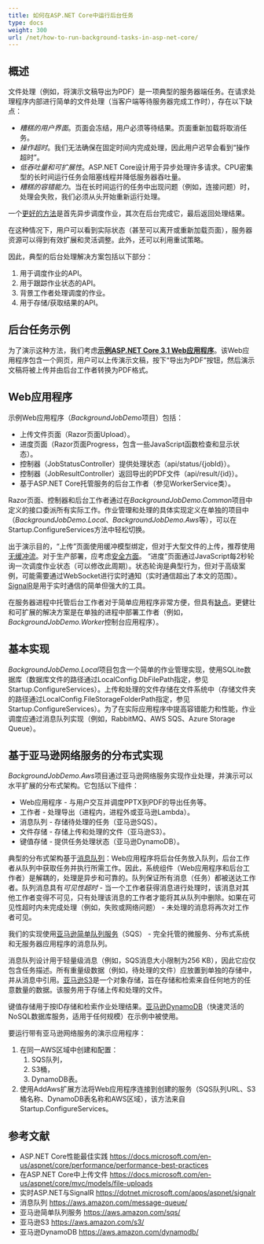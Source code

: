 ```yaml
---
title: 如何在ASP.NET Core中运行后台任务
type: docs
weight: 300
url: /net/how-to-run-background-tasks-in-asp-net-core/
---
```


## **概述**
文件处理（例如，将演示文稿导出为PDF）是一项典型的服务器端任务。在请求处理程序内部进行简单的文件处理（当客户端等待服务器完成工作时），存在以下缺点：

- *糟糕的用户界面*。页面会冻结，用户必须等待结果。页面重新加载将取消任务。
- *操作超时*。我们无法确保在固定时间内完成处理，因此用户迟早会看到“操作超时”。
- *低吞吐量和可扩展性*。ASP.NET Core设计用于异步处理许多请求。CPU密集型的长时间运行任务会阻塞线程并降低服务器吞吐量。
- *糟糕的容错能力*。当在长时间运行的任务中出现问题（例如，连接问题）时，处理会失败，我们必须从头开始重新运行处理。

一个[更好的方法](https://docs.microsoft.com/en-us/aspnet/core/performance/performance-best-practices#complete-long-running-tasks-outside-of-http-requests)是首先异步调度作业，其次在后台完成它，最后返回处理结果。

在这种情况下，用户可以看到实际状态（甚至可以离开或重新加载页面），服务器资源可以得到有效扩展和灵活调整。此外，还可以利用重试策略。

因此，典型的后台处理解决方案包括以下部分：
1. 用于调度作业的API。
2. 用于跟踪作业状态的API。
3. 背景工作者处理调度的作业。
4. 用于存储/获取结果的API。

## **后台任务示例**
为了演示这种方法，我们考虑[**示例ASP.NET Core 3.1 Web应用程序**](https://wiki.lutsk.dynabic.com/download/Aspose%20Slides/slidesnet/Discussion%20on%20Russian/Issues/Platform%20specific/How%20to%20run%20Background%20Tasks%20in%20ASP.NET%20Core/WebHome/BackgroundJobDemo.zip?rev=1.1)。该Web应用程序包含一个网页，用户可以上传演示文稿，按下“导出为PDF”按钮，然后演示文稿将被上传并由后台工作者转换为PDF格式。
## **Web应用程序**
示例Web应用程序（*BackgroundJobDemo*项目）包括：

- 上传文件页面（Razor页面Upload）。
- 进度页面（Razor页面Progress，包含一些JavaScript函数检查和显示状态）。
- 控制器（JobStatusController）提供处理状态（api/status/{jobId}）。
- 控制器（JobResultController）返回导出的PDF文件（api/result/{id}）。
- 基于ASP.NET Core托管服务的后台工作者（参见WorkerService类）。

Razor页面、控制器和后台工作者通过在*BackgroundJobDemo.Common*项目中定义的接口委派所有实际工作。作业管理和处理的具体实现定义在单独的项目中（*BackgroundJobDemo.Local*、*BackgroundJobDemo.Aws*等），可以在Startup.ConfigureServices方法中轻松切换。

出于演示目的，“上传”页面使用缓冲模型绑定，但对于大型文件的上传，推荐使用[无缓冲流](https://docs.microsoft.com/en-us/aspnet/core/mvc/models/file-uploads)。对于生产部署，应考虑[安全方面](https://docs.microsoft.com/en-us/aspnet/core/mvc/models/file-uploads#security-considerations)。 “进度”页面通过JavaScript每2秒轮询一次调度作业状态（可以修改此周期）。状态轮询是典型行为，但对于高级案例，可能需要通过WebSocket进行实时通知（实时通信超出了本文的范围）。[SignalR](https://dotnet.microsoft.com/apps/aspnet/signalr)是用于实时通信的简单但强大的工具。

在服务器进程中托管后台工作者对于简单应用程序非常方便，但具有[缺点](https://haacked.com/archive/2011/10/16/the-dangers-of-implementing-recurring-background-tasks-in-asp-net.aspx)。更健壮和可扩展的解决方案是在单独的进程中部署工作者（例如，*BackgroundJobDemo.Worker*控制台应用程序）。
## **基本实现**
*BackgroundJobDemo.Local*项目包含一个简单的作业管理实现，使用SQLite数据库（数据库文件的路径通过LocalConfig.DbFilePath指定，参见Startup.ConfigureServices）。上传和处理的文件存储在文件系统中（存储文件夹的路径通过LocalConfig.FileStorageFolderPath指定，参见Startup.ConfigureServices）。为了在实际应用程序中提高容错能力和性能，作业调度应通过消息队列实现（例如，RabbitMQ、AWS SQS、Azure Storage Queue）。
## **基于亚马逊网络服务的分布式实现**
*BackgroundJobDemo.Aws*项目通过亚马逊网络服务实现作业处理，并演示可以水平扩展的分布式架构。它包括以下组件：

- Web应用程序 - 与用户交互并调度PPTX到PDF的导出任务等。
- 工作者 - 处理导出（进程内，进程外或亚马逊Lambda）。
- 消息队列 - 存储待处理的任务（亚马逊SQS）。
- 文件存储 - 存储上传和处理的文件（亚马逊S3）。
- 键值存储 - 提供任务处理状态（亚马逊DynamoDB）。

典型的分布式架构基于[消息队列](https://aws.amazon.com/message-queue/)：Web应用程序将后台任务放入队列，后台工作者从队列中获取任务并执行所需工作。因此，系统组件（Web应用程序和后台工作者）是解耦的，处理是异步和可靠的。队列保证所有消息（任务）都被送达工作者。队列消息具有*可见性超时* - 当一个工作者获得消息进行处理时，该消息对其他工作者变得不可见，只有处理该消息的工作者才能将其从队列中删除。如果在可见性超时内未完成处理（例如，失败或网络问题） - 未处理的消息将再次对工作者可见。

我们的实现使用[亚马逊简单队列服务](https://aws.amazon.com/sqs/)（SQS） - 完全托管的微服务、分布式系统和无服务器应用程序的消息队列。

消息队列设计用于轻量级消息（例如，SQS消息大小限制为256 KB），因此它应仅包含任务描述。所有重量级数据（例如，待处理的文件）应放置到单独的存储中，并从消息中引用。[亚马逊S3](https://aws.amazon.com/s3/)是一个对象存储，旨在存储和检索来自任何地方的任意数量的数据。该服务用于存储上传和处理的文件。

键值存储用于按ID存储和检索作业处理结果。[亚马逊DynamoDB](https://aws.amazon.com/dynamodb/)（快速灵活的NoSQL数据库服务，适用于任何规模）在示例中被使用。

要运行带有亚马逊网络服务的演示应用程序：

1. 在同一AWS区域中创建和配置：
   1. SQS队列，
   1. S3桶，
   1. DynamoDB表。
1. 使用AddAws扩展方法将Web应用程序连接到创建的服务（SQS队列URL、S3桶名称、DynamoDB表名称和AWS区域），该方法来自Startup.ConfigureServices。
## **参考文献**
- ASP.NET Core性能最佳实践 <https://docs.microsoft.com/en-us/aspnet/core/performance/performance-best-practices>
- 在ASP.NET Core中上传文件 <https://docs.microsoft.com/en-us/aspnet/core/mvc/models/file-uploads>
- 实时ASP.NET与SignalR <https://dotnet.microsoft.com/apps/aspnet/signalr>
- 消息队列 <https://aws.amazon.com/message-queue/>
- 亚马逊简单队列服务 <https://aws.amazon.com/sqs/>
- 亚马逊S3 <https://aws.amazon.com/s3/>
- 亚马逊DynamoDB <https://aws.amazon.com/dynamodb/>